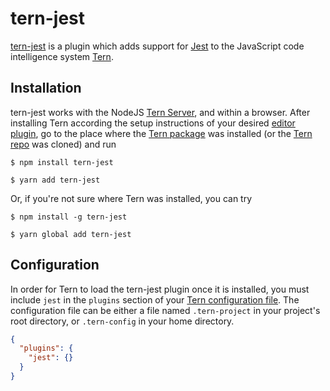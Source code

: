 # tern-jest

[tern-jest](https://github.com/khezer/tern-jest) is a plugin which adds support for [Jest](http://facebook.github.io/jest) to the JavaScript code intelligence system [Tern](http://ternjs.net/).

## Installation

tern-jest works with the NodeJS [Tern Server](http://ternjs.net/doc/manual.html#server), and within a browser.
After installing Tern according the setup instructions of your desired [editor plugin](http://ternjs.net/doc/manual.html#editor),
go to the place where the [Tern package](https://www.npmjs.org/package/tern) was
installed (or the [Tern repo](https://github.com/ternjs/tern) was cloned) and run

```
$ npm install tern-jest
```
```
$ yarn add tern-jest
```
Or, if you're not sure where Tern was installed, you can try
```
$ npm install -g tern-jest
```
```
$ yarn global add tern-jest
```

## Configuration

In order for Tern to load the tern-jest plugin once it is installed, you must
include `jest` in the `plugins` section of your [Tern configuration file](http://ternjs.net/doc/manual.html#configuration).
The configuration file can be either a file named `.tern-project` in your
project's root directory, or `.tern-config` in your home directory.


```json
{
  "plugins": {
    "jest": {}
  }
}
```
